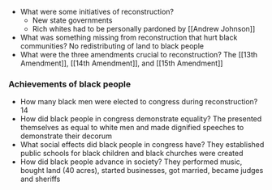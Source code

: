 -  What were some initiatives of reconstruction?
	- New state governments
	- Rich whites had to be personally pardoned by [[Andrew Johnson]]
- What was something missing from reconstruction that hurt black communities?
	No redistributing of land to black people
- What were the three amendments crucial to reconstruction?
	The [[13th Amendment]], [[14th Amendment]], and [[15th Amendment]]
### Achievements of black people
- How many black men were elected to congress during reconstruction?
	14
- How did black people in congress demonstrate equality?
	The presented themselves as equal to white men and made dignified speeches to demonstrate their decorum
- What social effects did black people in congress have?
	They established public schools for black children and black churches were created
- How did black people advance in society?
	They performed music, bought land (40 acres), started businesses, got married, became judges and sheriffs